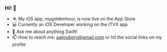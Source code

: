 ### Hi! 👋

- ☀️ My iOS app, mygoldenhour, is now live on the App Store
- 💻 Currently an iOS Developer working on the ITVX app
- 💬 Ask me about anything Swift!
- 📫 How to reach me: aaljoubory@gmail.com or hit the social links on my profile
